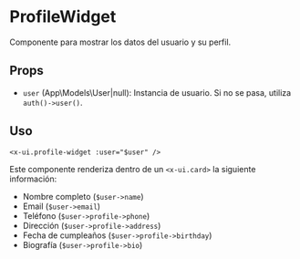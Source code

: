 # ProfileWidget

Componente para mostrar los datos del usuario y su perfil.

## Props

- `user` (App\Models\User|null): Instancia de usuario. Si no se pasa, utiliza `auth()->user()`.

## Uso

```blade
<x-ui.profile-widget :user="$user" />
```

Este componente renderiza dentro de un `<x-ui.card>` la siguiente información:

- Nombre completo (`$user->name`)
- Email (`$user->email`)
- Teléfono (`$user->profile->phone`)
- Dirección (`$user->profile->address`)
- Fecha de cumpleaños (`$user->profile->birthday`)
- Biografía (`$user->profile->bio`)
